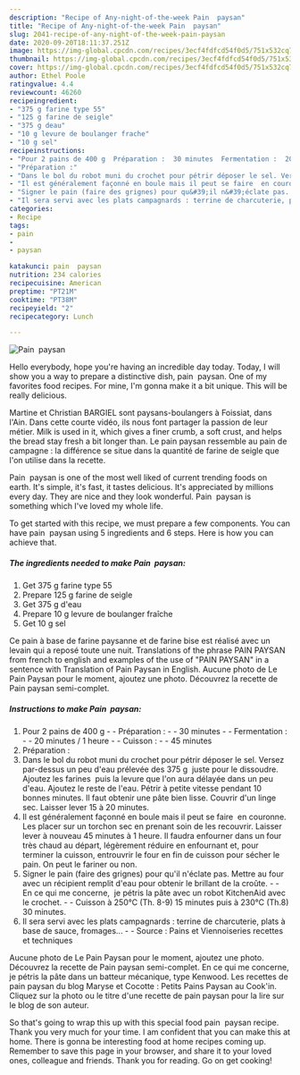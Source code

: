 ```yaml
---
description: "Recipe of Any-night-of-the-week Pain  paysan"
title: "Recipe of Any-night-of-the-week Pain  paysan"
slug: 2041-recipe-of-any-night-of-the-week-pain-paysan
date: 2020-09-20T18:11:37.251Z
image: https://img-global.cpcdn.com/recipes/3ecf4fdfcd54f0d5/751x532cq70/pain-paysan-photo-principale-de-la-recette.jpg
thumbnail: https://img-global.cpcdn.com/recipes/3ecf4fdfcd54f0d5/751x532cq70/pain-paysan-photo-principale-de-la-recette.jpg
cover: https://img-global.cpcdn.com/recipes/3ecf4fdfcd54f0d5/751x532cq70/pain-paysan-photo-principale-de-la-recette.jpg
author: Ethel Poole
ratingvalue: 4.4
reviewcount: 46260
recipeingredient:
- "375 g farine type 55"
- "125 g farine de seigle"
- "375 g deau"
- "10 g levure de boulanger frache"
- "10 g sel"
recipeinstructions:
- "Pour 2 pains de 400 g  Préparation :  30 minutes  Fermentation :  20 minutes / 1 heure  Cuisson :  45 minutes"
- "Préparation :"
- "Dans le bol du robot muni du crochet pour pétrir déposer le sel. Versez par-dessus un peu d&#39;eau prélevée des 375 g  juste pour le dissoudre. Ajoutez les farines  puis la levure que l&#39;on aura délayée dans un peu d&#39;eau. Ajoutez le reste de l&#39;eau. Pétrir à petite vitesse pendant 10 bonnes minutes. Il faut obtenir une pâte bien lisse. Couvrir d&#39;un linge sec. Laisser lever 15 à 20 minutes."
- "Il est généralement façonné en boule mais il peut se faire  en couronne. Les placer sur un torchon sec en prenant soin de les recouvrir. Laisser lever à nouveau 45 minutes à 1 heure. Il faudra enfourner dans un four très chaud au départ, légèrement réduire en enfournant et, pour terminer la cuisson, entrouvrir le four en fin de cuisson pour sécher le pain. On peut le fariner ou non."
- "Signer le pain (faire des grignes) pour qu&#39;il n&#39;éclate pas. Mettre au four avec un récipient remplit d&#39;eau pour obtenir le brillant de la croûte.  En ce qui me concerne,  je pétris la pâte avec un robot KitchenAid avec le crochet.  Cuisson à 250°C (Th. 8-9) 15 minutes puis à 230°C (Th.8) 30 minutes."
- "Il sera servi avec les plats campagnards : terrine de charcuterie, plats à base de sauce, fromages...  Source : Pains et Viennoiseries recettes et techniques"
categories:
- Recipe
tags:
- pain
- 
- paysan

katakunci: pain  paysan 
nutrition: 234 calories
recipecuisine: American
preptime: "PT21M"
cooktime: "PT38M"
recipeyield: "2"
recipecategory: Lunch

---
```



![Pain  paysan](https://img-global.cpcdn.com/recipes/3ecf4fdfcd54f0d5/751x532cq70/pain-paysan-photo-principale-de-la-recette.jpg)

Hello everybody, hope you're having an incredible day today. Today, I will show you a way to prepare a distinctive dish, pain  paysan. One of my favorites food recipes. For mine, I'm gonna make it a bit unique. This will be really delicious.

Martine et Christian BARGIEL sont paysans-boulangers à Foissiat, dans l&#39;Ain. Dans cette courte vidéo, ils nous font partager la passion de leur métier. Milk is used in it, which gives a finer crumb, a soft crust, and helps the bread stay fresh a bit longer than. Le pain paysan ressemble au pain de campagne : la différence se situe dans la quantité de farine de seigle que l&#39;on utilise dans la recette.

Pain  paysan is one of the most well liked of current trending foods on earth. It's simple, it's fast, it tastes delicious. It's appreciated by millions every day. They are nice and they look wonderful. Pain  paysan is something which I've loved my whole life.


To get started with this recipe, we must prepare a few components. You can have pain  paysan using 5 ingredients and 6 steps. Here is how you can achieve that.

<!--inarticleads1-->

##### The ingredients needed to make Pain  paysan:

1. Get 375 g farine type 55
1. Prepare 125 g farine de seigle
1. Get 375 g d&#39;eau
1. Prepare 10 g levure de boulanger fraîche
1. Get 10 g sel


Ce pain à base de farine paysanne et de farine bise est réalisé avec un levain qui a reposé toute une nuit. Translations of the phrase PAIN PAYSAN from french to english and examples of the use of &#34;PAIN PAYSAN&#34; in a sentence with Translation of Pain Paysan in English. Aucune photo de Le Pain Paysan pour le moment, ajoutez une photo. Découvrez la recette de Pain paysan semi-complet. 

<!--inarticleads2-->

##### Instructions to make Pain  paysan:

1. Pour 2 pains de 400 g -  - Préparation : -  - 30 minutes -  - Fermentation : -  - 20 minutes / 1 heure -  - Cuisson : -  - 45 minutes
1. Préparation :
1. Dans le bol du robot muni du crochet pour pétrir déposer le sel. Versez par-dessus un peu d&#39;eau prélevée des 375 g  juste pour le dissoudre. Ajoutez les farines  puis la levure que l&#39;on aura délayée dans un peu d&#39;eau. Ajoutez le reste de l&#39;eau. Pétrir à petite vitesse pendant 10 bonnes minutes. Il faut obtenir une pâte bien lisse. Couvrir d&#39;un linge sec. Laisser lever 15 à 20 minutes.
1. Il est généralement façonné en boule mais il peut se faire  en couronne. Les placer sur un torchon sec en prenant soin de les recouvrir. Laisser lever à nouveau 45 minutes à 1 heure. Il faudra enfourner dans un four très chaud au départ, légèrement réduire en enfournant et, pour terminer la cuisson, entrouvrir le four en fin de cuisson pour sécher le pain. On peut le fariner ou non.
1. Signer le pain (faire des grignes) pour qu&#39;il n&#39;éclate pas. Mettre au four avec un récipient remplit d&#39;eau pour obtenir le brillant de la croûte. -  - En ce qui me concerne,  je pétris la pâte avec un robot KitchenAid avec le crochet. -  - Cuisson à 250°C (Th. 8-9) 15 minutes puis à 230°C (Th.8) 30 minutes.
1. Il sera servi avec les plats campagnards : terrine de charcuterie, plats à base de sauce, fromages... -  - Source : Pains et Viennoiseries recettes et techniques


Aucune photo de Le Pain Paysan pour le moment, ajoutez une photo. Découvrez la recette de Pain paysan semi-complet. En ce qui me concerne, je pétris la pâte dans un batteur mécanique, type Kenwood. Les recettes de pain paysan du blog Maryse et Cocotte : Petits Pains Paysan au Cook&#39;in. Cliquez sur la photo ou le titre d&#39;une recette de pain paysan pour la lire sur le blog de son auteur. 

So that's going to wrap this up with this special food pain  paysan recipe. Thank you very much for your time. I am confident that you can make this at home. There is gonna be interesting food at home recipes coming up. Remember to save this page in your browser, and share it to your loved ones, colleague and friends. Thank you for reading. Go on get cooking!
